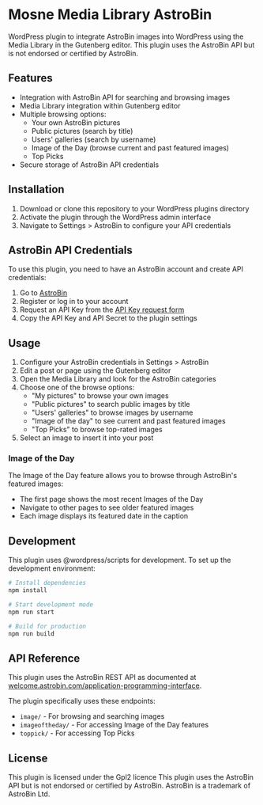 # Mosne Media Library AstroBin

WordPress plugin to integrate AstroBin images into WordPress using the Media Library in the Gutenberg editor. This plugin uses the AstroBin API but is not endorsed or certified by AstroBin.

## Features

- Integration with AstroBin API for searching and browsing images
- Media Library integration within Gutenberg editor
- Multiple browsing options:
  - Your own AstroBin pictures
  - Public pictures (search by title)
  - Users' galleries (search by username)
  - Image of the Day (browse current and past featured images)
  - Top Picks
- Secure storage of AstroBin API credentials

## Installation

1. Download or clone this repository to your WordPress plugins directory
2. Activate the plugin through the WordPress admin interface
3. Navigate to Settings > AstroBin to configure your API credentials

## AstroBin API Credentials

To use this plugin, you need to have an AstroBin account and create API credentials:

1. Go to [AstroBin](https://www.astrobin.com/)
2. Register or log in to your account
3. Request an API Key from the [API Key request form](https://welcome.astrobin.com/application-programming-interface#request-key)
4. Copy the API Key and API Secret to the plugin settings

## Usage

1. Configure your AstroBin credentials in Settings > AstroBin
2. Edit a post or page using the Gutenberg editor
3. Open the Media Library and look for the AstroBin categories
4. Choose one of the browse options:
   - "My pictures" to browse your own images
   - "Public pictures" to search public images by title
   - "Users' galleries" to browse images by username
   - "Image of the day" to see current and past featured images
   - "Top Picks" to browse top-rated images
5. Select an image to insert it into your post

### Image of the Day

The Image of the Day feature allows you to browse through AstroBin's featured images:
- The first page shows the most recent Images of the Day
- Navigate to other pages to see older featured images
- Each image displays its featured date in the caption

## Development

This plugin uses @wordpress/scripts for development. To set up the development environment:

```bash
# Install dependencies
npm install

# Start development mode
npm run start

# Build for production
npm run build
```

## API Reference

This plugin uses the AstroBin REST API as documented at [welcome.astrobin.com/application-programming-interface](https://welcome.astrobin.com/application-programming-interface).

The plugin specifically uses these endpoints:
- `image/` - For browsing and searching images
- `imageoftheday/` - For accessing Image of the Day features
- `toppick/` - For accessing Top Picks

## License

This plugin is licensed under the Gpl2 licence
This plugin uses the AstroBin API but is not endorsed or certified by AstroBin.
AstroBin is a trademark of AstroBin Ltd.